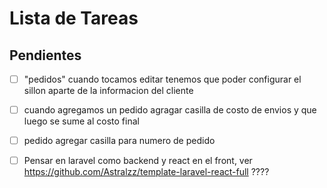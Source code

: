 # Lista de Tareas

## Pendientes

- [ ] "pedidos" cuando tocamos editar tenemos que poder configurar el sillon aparte de la informacion del cliente
- [ ] cuando agregamos un pedido agragar casilla de costo de envios y que luego se sume al costo final
- [ ] pedido agregar casilla para numero de pedido

- [ ] Pensar en laravel como backend y react en el front, ver https://github.com/Astralzz/template-laravel-react-full ????
